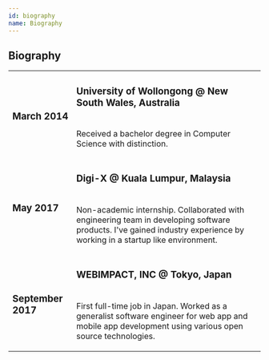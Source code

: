 ```yaml
---
id: biography
name: Biography
---
```


<section>

<h2><strong>Biography</strong></h2>

<div class="biography">
  <table>
    <tr>
      <td class="rowspan" rowspan="2">
        <div class="date">
          <h3><strong>March 2014</strong></h3>
        </div>
      </td>
      <td>
        <h3><strong>University of Wollongong @ New South Wales, Australia</strong></h3>
      </td>
    </tr>
    <tr>
      <td>
        <p>
          Received a bachelor degree in Computer Science with distinction.
        </p>
      </td>
    </tr>
    <tr>
      <td class="rowspan" rowspan="2">
        <div class="date">
          <h3><strong>May 2017</strong></h3>
        </div>
      </td>
      <td>
        <h3><strong>Digi-X @ Kuala Lumpur, Malaysia</strong></h3>
      </td>
    </tr>
    <tr>
      <td>
        <p>
          Non-academic internship. Collaborated with engineering team in developing software products. I've gained industry experience by working in a startup like environment.
        </p>
      </td>
    </tr>
    <tr>
      <td class="rowspan" rowspan="2">
        <div class="date">
          <h3><strong>September 2017</strong></h3>
        </div>
      </td>
      <td>
        <h3><strong>WEBIMPACT, INC @ Tokyo, Japan</strong></h3>
      </td>
    </tr>
    <tr>
      <td>
        <p>
          First full-time job in Japan. Worked as a generalist software engineer for web app and mobile app development using various open source technologies.
        </p>
      </td>
    </tr>
  </table>
</div>

</section>